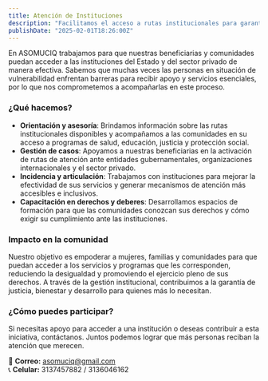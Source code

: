 ```yaml
---
title: Atención de Instituciones
description: "Facilitamos el acceso a rutas institucionales para garantizar los derechos de nuestras comunidades."
publishDate: "2025-02-01T18:26:00Z"
---
```


En ASOMUCIQ trabajamos para que nuestras beneficiarias y comunidades puedan acceder a las instituciones del Estado y del sector privado de manera efectiva. Sabemos que muchas veces las personas en situación de vulnerabilidad enfrentan barreras para recibir apoyo y servicios esenciales, por lo que nos comprometemos a acompañarlas en este proceso.  

### **¿Qué hacemos?**  

- **Orientación y asesoría**: Brindamos información sobre las rutas institucionales disponibles y acompañamos a las comunidades en su acceso a programas de salud, educación, justicia y protección social.  
- **Gestión de casos**: Apoyamos a nuestras beneficiarias en la activación de rutas de atención ante entidades gubernamentales, organizaciones internacionales y el sector privado.  
- **Incidencia y articulación**: Trabajamos con instituciones para mejorar la efectividad de sus servicios y generar mecanismos de atención más accesibles e inclusivos.  
- **Capacitación en derechos y deberes**: Desarrollamos espacios de formación para que las comunidades conozcan sus derechos y cómo exigir su cumplimiento ante las instituciones.  

### **Impacto en la comunidad**  

Nuestro objetivo es empoderar a mujeres, familias y comunidades para que puedan acceder a los servicios y programas que les corresponden, reduciendo la desigualdad y promoviendo el ejercicio pleno de sus derechos. A través de la gestión institucional, contribuimos a la garantía de justicia, bienestar y desarrollo para quienes más lo necesitan.  

### **¿Cómo puedes participar?**  

Si necesitas apoyo para acceder a una institución o deseas contribuir a esta iniciativa, contáctanos. Juntos podemos lograr que más personas reciban la atención que merecen.  

📩 **Correo:** asomuciq@gmail.com  
📞 **Celular:** 3137457882 / 3136046162  
